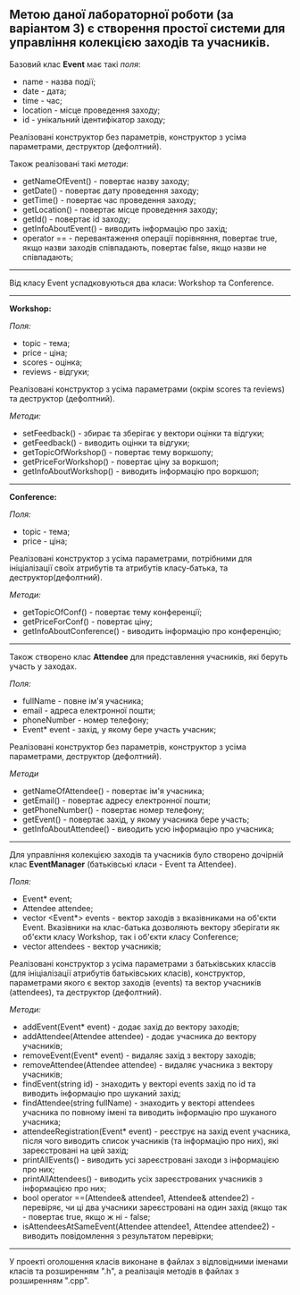 Метою даної лабораторної роботи (за варіантом 3) є створення 
простої системи для управління колекцією заходів 
та учасників. 
---

Базовий клас **Event** має такі _поля_:
- name - назва події;
- date - дата;
- time - час;
- location - місце проведення заходу;
- id - унікальний ідентифікатор заходу;

Реалізовані конструктор без параметрів, конструктор з усіма параметрами,
деструктор (дефолтний).

Також реалізовані такі _методи_:
- getNameOfEvent() - повертає назву заходу;
- getDate() - повертає дату проведення заходу;
- getTime() - повертає час проведення заходу;
- getLocation() - повертає місце проведення заходу;
- getId() - повертає id заходу;
- getInfoAboutEvent() - виводить інформацію про захід;
- operator == - перевантаження операції порівняння, повертає true, якщо 
назви заходів співпадають, повертає false, якщо назви не співпадають;
---

Від класу Event успадковуються два класи: Workshop та Conference.

---

**Workshop:**

_Поля:_
- topic - тема;
- price - ціна;
- scores - оцінка;
- reviews - відгуки;

Реалізовані конструктор з усіма параметрами (окрім scores та reviews) 
та деструктор (дефолтний).

_Методи:_
- setFeedback() - збирає та зберігає у вектори оцінки та відгуки;
- getFeedback() - виводить оцінки та відгуки;
- getTopicOfWorkshop() - повертає тему воркшопу;
- getPriceForWorkshop() - повертає ціну за воркшоп;
- getInfoAboutWorkshop() - виводить інформацію про воркшоп;
---

**Conference:**

_Поля:_
- topic - тема;
- price - ціна;

Реалізовані конструктор з усіма параметрами, потрібними для 
ініціалізації своїх атрибутів та атрибутів класу-батька, та 
деструктор(дефолтний).

_Методи:_
- getTopicOfConf() - повертає тему конференції;
- getPriceForConf() - повертає ціну;
- getInfoAboutConference() - виводить інформацію про конференцію; 
---

Також створено клас **Attendee** для представлення учасників, які беруть
участь у заходах.

_Поля:_
- fullName - повне ім'я учасника;
- email - адреса електронної пошти;
- phoneNumber - номер телефону;
- Event* event - захід, у якому бере участь учасник;

Реалізовані конструктор без параметрів, конструктор з усіма параметрами,
деструктор (дефолтний).

_Методи_
- getNameOfAttendee() - повертає ім'я учасника;
- getEmail() - повертає адресу електронної пошти;
- getPhoneNumber() - повертає номер телефону;
- getEvent() - повертає захід, у якому учасника бере участь;
- getInfoAboutAttendee() - виводить усю інформацію про учасника;
---

Для управління колекцією заходів та учасників було створено 
дочірній клас **EventManager** (батьківські класи - Event та Attendee).

_Поля:_

- Event* event;
- Attendee attendee;
- vector <Event*> events - вектор заходів з вказівниками на об'єкти
Event. Вказівники на клас-батька дозволяють вектору зберігати як об'єкти 
класу Workshop, так і об'єкти класу Conference;
- vector <Attendee> attendees - вектор учасників;

Реалізовані конструктор з усіма параметрами з батьківських классів (для 
ініціалізації атрибутів батьківських класів), конструктор, параметрами 
якого є вектор заходів (events) та вектор учасників (attendees), та 
деструктор (дефолтний).

_Методи:_

- addEvent(Event* event) - додає захід до вектору заходів;
- addAttendee(Attendee attendee) - додає учасника до вектору учасників;
- removeEvent(Event* event) - видаляє захід з вектору заходів;
- removeAttendee(Attendee attendee) - видаляє учасника з вектору учасників;
- findEvent(string id) - знаходить у векторі events захід по id та 
виводить інформацію про шуканий захід;
- findAttendee(string fullName) - знаходить у векторі attendees учасника
по повному імені та виводить інформацію про шуканого учасника;
- attendeeRegistration(Event* event) - реєструє на захід event учасника, 
після чого виводить список учасників (та інформацію про них), які 
зареєстровані на цей захід;
- printAllEvents() - виводить усі зареєстровані заходи з інформацією про них;
- printAllAttendees() - виводить усіх зареєстрованих учасників з інформацією про них;
- bool operator ==(Attendee& attendee1, Attendee& attendee2) - перевіряє,
чи ці два учасники зареєстровані на один захід (якщо так - повертає true, 
якщо ж ні - false;
- isAttendeesAtSameEvent(Attendee attendee1, Attendee attendee2) - 
виводить повідомлення з результатом перевірки;
---

У проекті оголошення класів виконане в файлах з відповідними іменами 
класів та розширенням ".h", а реалізація методів в файлах з розширенням
".cpp".


